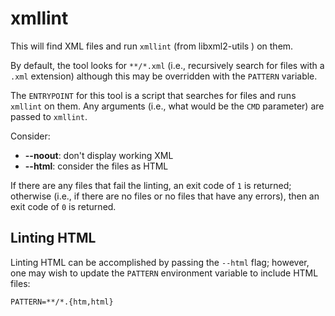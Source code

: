 # xmllint

This will find XML files and run `xmllint` (from libxml2-utils ) on them.

By default, the tool looks for `**/*.xml` (i.e., recursively search for
files with a `.xml` extension) although this may be overridden with the
`PATTERN` variable.

The `ENTRYPOINT` for this tool is a script that searches for files
and runs `xmllint` on them.  Any arguments (i.e., what would be the
`CMD` parameter) are passed to `xmllint`.

Consider:

* **--noout**: don't display working XML
* **--html**: consider the files as HTML

If there are any files that fail the linting, an exit code of `1` is
returned; otherwise (i.e., if there are no files or no files that
have any errors), then an exit code of `0` is returned.

## Linting HTML

Linting HTML can be accomplished by passing the `--html` flag;
however, one may wish to update the `PATTERN` environment
variable to include HTML files:

`PATTERN=**/*.{htm,html}`
